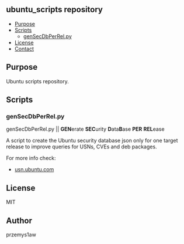 ## ubuntu_scripts repository

- [Purpose](#purpose)
- [Scripts](#scripts)
  - [genSecDbPerRel.py](#gensecdbperrelpy)
- [License](#license)
- [Contact](#contact)

## Purpose

Ubuntu scripts repository. 

## Scripts

### genSecDbPerRel.py

genSecDbPerRel.py || **GEN**erate **SEC**urity **D**ata**B**ase **PER** **REL**ease  

A script to create the Ubuntu security database json only for one target  
release to improve queries for USNs, CVEs and deb packages.  
  
For more info check: 
- [usn.ubuntu.com](https://usn.ubuntu.com)  
  
## License
  
MIT
  
## Author
  
przemys1aw